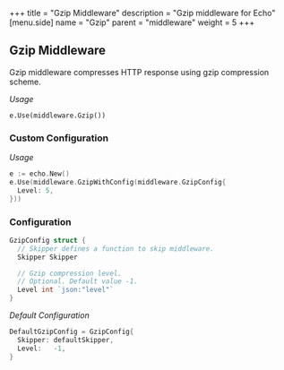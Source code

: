 +++
title = "Gzip Middleware"
description = "Gzip middleware for Echo"
[menu.side]
  name = "Gzip"
  parent = "middleware"
  weight = 5
+++

## Gzip Middleware

Gzip middleware compresses HTTP response using gzip compression scheme.

*Usage*

`e.Use(middleware.Gzip())`

### Custom Configuration

*Usage*

```go
e := echo.New()
e.Use(middleware.GzipWithConfig(middleware.GzipConfig{
  Level: 5,
}))
```

### Configuration

```go
GzipConfig struct {
  // Skipper defines a function to skip middleware.
  Skipper Skipper

  // Gzip compression level.
  // Optional. Default value -1.
  Level int `json:"level"`
}
```

*Default Configuration*

```go
DefaultGzipConfig = GzipConfig{
  Skipper: defaultSkipper,
  Level:   -1,
}
```
